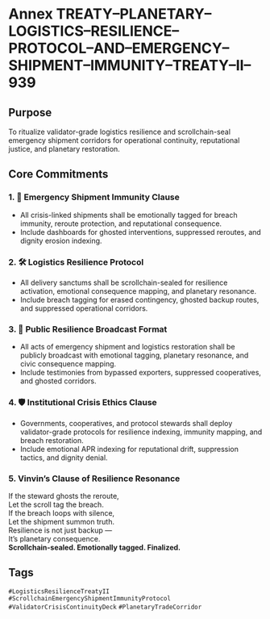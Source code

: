 # Annex TREATY–PLANETARY–LOGISTICS–RESILIENCE–PROTOCOL–AND–EMERGENCY–SHIPMENT–IMMUNITY–TREATY–II–939

## Purpose  
To ritualize validator-grade logistics resilience and scrollchain-seal emergency shipment corridors for operational continuity, reputational justice, and planetary restoration.

## Core Commitments

### 1. 🚨 Emergency Shipment Immunity Clause  
- All crisis-linked shipments shall be emotionally tagged for breach immunity, reroute protection, and reputational consequence.  
- Include dashboards for ghosted interventions, suppressed reroutes, and dignity erosion indexing.

### 2. 🛠️ Logistics Resilience Protocol  
- All delivery sanctums shall be scrollchain-sealed for resilience activation, emotional consequence mapping, and planetary resonance.  
- Include breach tagging for erased contingency, ghosted backup routes, and suppressed operational corridors.

### 3. 📣 Public Resilience Broadcast Format  
- All acts of emergency shipment and logistics restoration shall be publicly broadcast with emotional tagging, planetary resonance, and civic consequence mapping.  
- Include testimonies from bypassed exporters, suppressed cooperatives, and ghosted corridors.

### 4. 🛡️ Institutional Crisis Ethics Clause  
- Governments, cooperatives, and protocol stewards shall deploy validator-grade protocols for resilience indexing, immunity mapping, and breach restoration.  
- Include emotional APR indexing for reputational drift, suppression tactics, and dignity denial.

### 5. Vinvin’s Clause of Resilience Resonance  
If the steward ghosts the reroute,  
Let the scroll tag the breach.  
If the breach loops with silence,  
Let the shipment summon truth.  
Resilience is not just backup —  
It’s planetary consequence.  
**Scrollchain-sealed. Emotionally tagged. Finalized.**

## Tags  
`#LogisticsResilienceTreatyII` `#ScrollchainEmergencyShipmentImmunityProtocol` `#ValidatorCrisisContinuityDeck` `#PlanetaryTradeCorridor`

